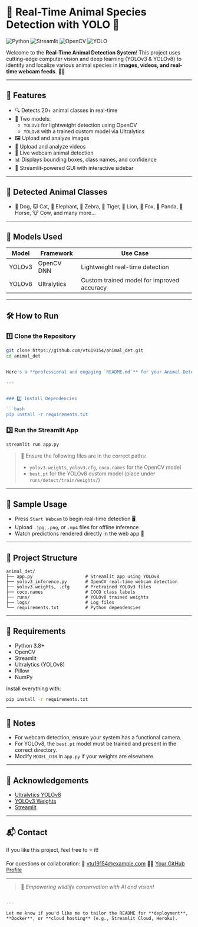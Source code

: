 # 🐾 Real-Time Animal Species Detection with YOLO 🚀

![Python](https://img.shields.io/badge/Python-3.8+-blue?logo=python)
![Streamlit](https://img.shields.io/badge/Streamlit-App-red?logo=streamlit)
![OpenCV](https://img.shields.io/badge/OpenCV-RealTime-green?logo=opencv)
![YOLO](https://img.shields.io/badge/YOLOv8-Ultralytics-orange?logo=ultralytics)

Welcome to the **Real-Time Animal Detection System**! This project uses cutting-edge computer vision and deep learning (YOLOv3 & YOLOv8) to identify and localize various animal species in **images, videos, and real-time webcam feeds**. 🧠🎯

---

## 📸 Features

- 🔍 Detects 20+ animal classes in real-time
- 🧠 Two models:
  - `YOLOv3` for lightweight detection using OpenCV
  - `YOLOv8` with a trained custom model via Ultralytics
- 🖼️ Upload and analyze images
- 🎥 Upload and analyze videos
- 🎦 Live webcam animal detection
- 📊 Displays bounding boxes, class names, and confidence
- 📝 Streamlit-powered GUI with interactive sidebar

---

## 🦁 Detected Animal Classes

- 🐶 Dog, 🐱 Cat, 🐘 Elephant, 🦓 Zebra, 🐅 Tiger, 🦁 Lion, 🦊 Fox, 🐼 Panda, 🐴 Horse, 🐮 Cow, and many more...

---

## 🧠 Models Used

| Model      | Framework    | Use Case         |
|------------|--------------|------------------|
| YOLOv3     | OpenCV DNN   | Lightweight real-time detection |
| YOLOv8     | Ultralytics  | Custom trained model for improved accuracy |

---

## 🛠️ How to Run

### 1️⃣ Clone the Repository

```bash
git clone https://github.com/vtu19154/animal_det.git
cd animal_det


Here's a **professional and engaging `README.md`** for your Animal Detection project using YOLO, with **emojis**, **badges**, and **sections** that are suitable for GitHub.

---


### 2️⃣ Install Dependencies

```bash
pip install -r requirements.txt
```

### 3️⃣ Run the Streamlit App

```bash
streamlit run app.py
```

> 📁 Ensure the following files are in the correct paths:
>
> * `yolov3.weights`, `yolov3.cfg`, `coco.names` for the OpenCV model
> * `best.pt` for the YOLOv8 custom model (place under `runs/detect/train/weights/`)

---

## 🧪 Sample Usage

* Press `Start Webcam` to begin real-time detection 🖥️
* Upload `.jpg`, `.png`, or `.mp4` files for offline inference
* Watch predictions rendered directly in the web app 🎯

---

## 📁 Project Structure

```
animal_det/
├── app.py                    # Streamlit app using YOLOv8
├── yolov3_inference.py       # OpenCV real-time webcam detection
├── yolov3.weights, .cfg      # Pretrained YOLOv3 files
├── coco.names                # COCO class labels
├── runs/                     # YOLOv8 trained weights
├── logs/                     # Log files
└── requirements.txt          # Python dependencies
```

---

## 🤖 Requirements

* Python 3.8+
* OpenCV
* Streamlit
* Ultralytics (YOLOv8)
* Pillow
* NumPy

Install everything with:

```bash
pip install -r requirements.txt
```

---

## 📌 Notes

* For webcam detection, ensure your system has a functional camera.
* For YOLOv8, the `best.pt` model must be trained and present in the correct directory.
* Modify `MODEL_DIR` in `app.py` if your weights are elsewhere.

---

## 🙌 Acknowledgements

* [Ultralytics YOLOv8](https://github.com/ultralytics/ultralytics)
* [YOLOv3 Weights](https://pjreddie.com/darknet/yolo/)
* [Streamlit](https://streamlit.io/)

---

## 📬 Contact

If you like this project, feel free to ⭐ it!

For questions or collaboration:
📧 [vtu19154@example.com](mailto:vtu19154@example.com)
👨‍💻 [Your GitHub Profile](https://github.com/vtu19154)

---

> 🚀 *Empowering wildlife conservation with AI and vision!*

```

---

Let me know if you'd like me to tailor the README for **deployment**, **Docker**, or **cloud hosting** (e.g., Streamlit Cloud, Heroku).
```

